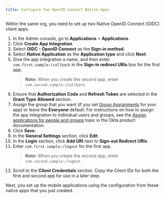 ```yaml
---
title: Configure Two OpenID Connect Native Apps
---
```

Within the same org, you need to set up two Native OpenID Connect (OIDC) client apps.

1. In the Admin console, go to **Applications** > **Applications**.
1. Click **Create App Integration**.
1. Select **OIDC - OpenID Connect** as the **Sign-in method**.
1. Select **Native Application** as the **Application type** and click **Next**.
1. Give the app integration a name, and then enter `com.first.sample:/callback` in the **Sign-in redirect URIs** box for the first app.
    > **Note:** When you create the second app, enter `com.second.sample:/callback`.
1. Ensure that **Authorization Code** and **Refresh Token** are selected in the **Grant Type Allowed** section.
1. Assign the group that you want (if you set [Group Assignments](/docs/reference/social-settings/) for your app) or leave the **Everyone** default. For instructions on how to assign the app integration to individual users and groups, see the [Assign applications for people and groups](https://help.okta.com/en/prod/okta_help_CSH.htm#ext_Apps_Apps_Page-assign) topic in the Okta product documentation.
1. Click **Save**.
1. In the **General Settings** section, click **Edit**.
1. In the **Login** section, click **Add URI** next to **Sign-out Redirect URIs**.
1. Enter `com.first.sample:/logout` for the first app.
    > **Note:** When you create the second app, enter `com.second.sample:/logout`.
1. Scroll to the **Client Credentials** section. Copy the Client IDs for both the first and second app for use in a later step.

Next, you set up the mobile applications using the configuration from these native apps that you just created.

<NextSectionLink/>
